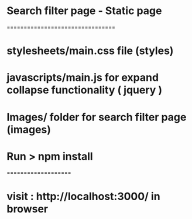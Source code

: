 # Search filter page - Static page
  ================================


# stylesheets/main.css file (styles)

# javascripts/main.js for expand collapse functionality ( jquery )

# Images/ folder for search filter page (images)

# Run > npm install
===================

# visit : http://localhost:3000/ in browser 